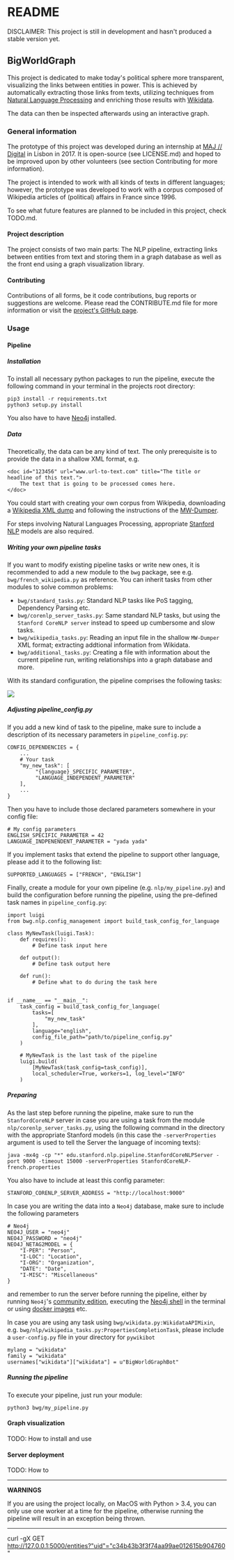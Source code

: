 # README

DISCLAIMER: This project is still in development and hasn't produced a stable version yet.

## BigWorldGraph

This project is dedicated to make today's political sphere more transparent, visualizing the links between entities in 
power. This is achieved by automatically extracting those links from texts, utilizing techniques from [Natural Language 
Processing](https://en.wikipedia.org/wiki/Natural_language_processing) and enriching those results with 
[Wikidata](https://www.wikidata.org/wiki/Wikidata:Main_Page).

The data can then be inspected afterwards using an interactive graph.


### General information

The prototype of this project was developed during an internship at [MAJ // Digital](http://maj.digital/) in Lisbon in 2017. 
It is open-source (see LICENSE.md) and hoped to be improved upon by other volunteers (see section Contributing for more 
information). 

The project is intended to work with all kinds of texts in different languages; however, the prototype was developed to 
work with a corpus composed of Wikipedia articles of (political) affairs in France since 1996.

To see what future features are planned to be included in this project, check TODO.md.

#### Project description

The project consists of two main parts: The NLP pipeline, extracting links between entities from text and storing them 
in a graph database as well as the front end using a graph visualization library.

#### Contributing

Contributions of all forms, be it code contributions, bug reports or suggestions are welcome. Please read the 
CONTRIBUTE.md file for more information or visit the [project's GitHub page](https://github.com/majdigital/bigworldgraph).

### Usage

#### Pipeline

##### Installation

To install all necessary python packages to run the pipeline, execute the following command in your terminal in the projects 
root directory:

    pip3 install -r requirements.txt
    python3 setup.py install
    
You also have to have [Neo4j](https://neo4j.com/download/) installed.


##### Data

Theoretically, the data can be any kind of text. The only prerequisite is to provide the data in a shallow XML format, e.g.

    <doc id="123456" url="www.url-to-text.com" title="The title or headline of this text.">
        The text that is going to be processed comes here.
    </doc>
    
You could start with creating your own corpus from Wikipedia, downloading a [Wikipedia XML dump](https://dumps.wikimedia.org/)
and following the instructions of the [MW-Dumper](https://www.mediawiki.org/wiki/Manual:MWDumper).

For steps involving Natural Languages Processing, appropriate [Stanford NLP](https://stanfordnlp.github.io/CoreNLP/download.html) models are also required.


##### Writing your own pipeline tasks

If you want to modify existing pipeline tasks or write new ones, it is recommended to add a new module to the `bwg` package,
see e.g. `bwg/french_wikipedia.py` as reference. You can inherit tasks from other modules to solve common problems:

* `bwg/standard_tasks.py`: Standard NLP tasks like PoS tagging, Dependency Parsing etc.
* `bwg/corenlp_server_tasks.py`: Same standard NLP tasks, but using the `Stanford CoreNLP server` instead to speed up 
cumbersome and slow tasks.
* `bwg/wikipedia_tasks.py`: Reading an input file in the shallow `MW-Dumper` XML format; extracting addtional information 
from Wikidata.
* `bwg/additional_tasks.py`: Creating a file with information about the current pipeline run, writing relationships into 
a graph database and more.

With its standard configuration, the pipeline comprises the following tasks:

![](./img/flowchart.png)


##### Adjusting pipeline_config.py

If you add a new kind of task to the pipeline, make sure to include a description of its necessary parameters in 
`pipeline_config.py`:

    CONFIG_DEPENDENCIES = {
        ...
        # Your task
        "my_new_task": [
             "{language}_SPECIFIC_PARAMETER", 
             "LANGUAGE_INDEPENDENT_PARAMETER"
        ],
        ...
    }
    
Then you have to include those declared parameters somewhere in your config file:

    # My config parameters
    ENGLISH_SPECIFIC_PARAMETER = 42
    LANGUAGE_INDPENENDENT_PARAMETER = "yada yada"
    
If you implement tasks that extend the pipeline to support other language, please add it to the following list:

    SUPPORTED_LANGUAGES = ["FRENCH", "ENGLISH"]
    
Finally, create a module for your own pipeline (e.g. `nlp/my_pipeline.py`) and build the configuration before running the pipeline, using the 
pre-defined task names in `pipeline_config.py`: 

    import luigi
    from bwg.nlp.config_management import build_task_config_for_language
    
    class MyNewTask(luigi.Task):
        def requires():
            # Define task input here
            
        def output():
            # Define task output here
            
        def run():
            # Define what to do during the task here
            
    
    if __name__ == "__main__":
        task_config = build_task_config_for_language(
            tasks=[
                "my_new_task"
            ],
            language="english",
            config_file_path="path/to/pipeline_config.py"
        )
        
        # MyNewTask is the last task of the pipeline
        luigi.build(
            [MyNewTask(task_config=task_config)],
            local_scheduler=True, workers=1, log_level="INFO"
        )


##### Preparing

As the last step before running the pipeline, make sure to run the `StanfordCoreNLP` server in case you are using a task
from the module `nlp/corenlp_server_tasks.py`, using the following command in the directory with the appropriate Stanford
models (in this case the `-serverProperties` argument is used to tell the Server the language of incoming texts):

    java -mx4g -cp "*" edu.stanford.nlp.pipeline.StanfordCoreNLPServer -port 9000 -timeout 15000 -serverProperties StanfordCoreNLP-french.properties 
    
You also have to include at least this config parameter:

    STANFORD_CORENLP_SERVER_ADDRESS = "http://localhost:9000"
      
In case you are writing the data into a `Neo4j` database, make sure to include the following parameters

    # Neo4j
    NEO4J_USER = "neo4j"
    NEO4J_PASSWORD = "neo4j"
    NEO4J_NETAG2MODEL = {
        "I-PER": "Person",
        "I-LOC": "Location",
        "I-ORG": "Organization",
        "DATE": "Date",
        "I-MISC": "Miscellaneous"
    }
    
and remember to run the server before running the pipeline, either by running `Neo4j`'s [community edition](https://neo4j.com/download/),
executing the [Neo4j shell](http://technoracle.blogspot.pt/2012/04/neo4j-installing-running-and-shell.html) in the terminal 
or using [docker images](https://neo4j.com/developer/docker/) etc.

In case you are using any task using `bwg/wikidata.py:WikidataAPIMixin`, e.g. `bwg/nlp/wikipedia_tasks.py:PropertiesCompletionTask`,
please include a `user-config.py` file in your directory for `pywikibot`

    mylang = "wikidata"
    family = "wikidata"
    usernames["wikidata"]["wikidata"] = u"BigWorldGraphBot"


##### Running the pipeline

To execute your pipeline, just run your module:

    python3 bwg/my_pipeline.py


#### Graph visualization

TODO: How to install and use

#### Server deployment

TODO: How to

--- 

**WARNINGS**

If you are using the project locally, on MacOS with Python > 3.4, you can only use one worker at a time for the 
pipeline, otherwise running the pipeline will result in an exception being thrown.

---

curl -gX GET http://127.0.0.1:5000/entities?"uid"="c34b43b3f3f74aa99ae012615b904760"
